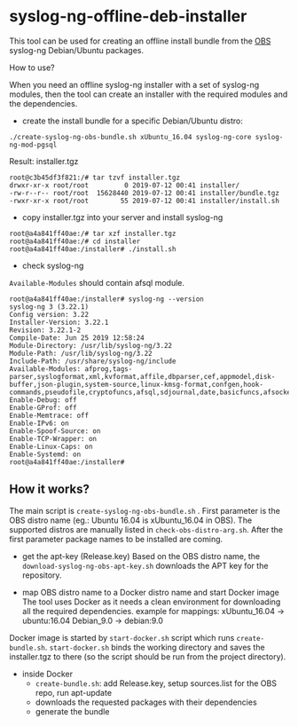 # syslog-ng-offline-deb-installer

This tool can be used for creating an offline install bundle from the [OBS](https://build.opensuse.org/package/show/home:laszlo_budai:syslog-ng/syslog-ng-3.22.1) syslog-ng Debian/Ubuntu packages.

How to use?

When you need an offline syslog-ng installer with a set of syslog-ng modules, then the tool can create an installer with the required modules and the dependencies.

* create the install bundle for a specific Debian/Ubuntu distro:

```
./create-syslog-ng-obs-bundle.sh xUbuntu_16.04 syslog-ng-core syslog-ng-mod-pgsql
```

Result: installer.tgz

```
root@c3b45df3f821:/# tar tzvf installer.tgz
drwxr-xr-x root/root         0 2019-07-12 00:41 installer/
-rw-r--r-- root/root  15628440 2019-07-12 00:41 installer/bundle.tgz
-rwxr-xr-x root/root        55 2019-07-12 00:41 installer/install.sh

```

* copy installer.tgz into your server and install syslog-ng

```
root@a4a841ff40ae:/# tar xzf installer.tgz
root@a4a841ff40ae:/# cd installer 
root@a4a841ff40ae:/installer# ./install.sh
```

* check syslog-ng

`Available-Modules` should contain afsql module.


```
root@a4a841ff40ae:/installer# syslog-ng --version
syslog-ng 3 (3.22.1)
Config version: 3.22
Installer-Version: 3.22.1
Revision: 3.22.1-2
Compile-Date: Jun 25 2019 12:58:24
Module-Directory: /usr/lib/syslog-ng/3.22
Module-Path: /usr/lib/syslog-ng/3.22
Include-Path: /usr/share/syslog-ng/include
Available-Modules: afprog,tags-parser,syslogformat,xml,kvformat,affile,dbparser,cef,appmodel,disk-buffer,json-plugin,system-source,linux-kmsg-format,confgen,hook-commands,pseudofile,cryptofuncs,afsql,sdjournal,date,basicfuncs,afsocket,afuser,csvparser
Enable-Debug: off
Enable-GProf: off
Enable-Memtrace: off
Enable-IPv6: on
Enable-Spoof-Source: on
Enable-TCP-Wrapper: on
Enable-Linux-Caps: on
Enable-Systemd: on
root@a4a841ff40ae:/installer#

```


 ## How it works?
 
 The main script is `create-syslog-ng-obs-bundle.sh` .
 First parameter is the OBS distro name (eg.: Ubuntu 16.04 is xUbuntu_16.04 in OBS).
 The supported distros are manually listed in `check-obs-distro-arg.sh`.
 After the first parameter package names to be installed are coming.

* get the apt-key (Release.key)
 Based on the OBS distro name, the `download-syslog-ng-obs-apt-key.sh` downloads the APT key for the repository.

* map OBS distro name to a Docker distro name and start Docker image
The tool uses Docker as it needs a clean environment for downloading all the required dependencies.
example for mappings:
xUbuntu_16.04 -> ubuntu:16.04
Debian_9.0 -> debian:9.0

Docker image is started by `start-docker.sh` script which runs `create-bundle.sh`. 
`start-docker.sh` binds the working directory and saves the installer.tgz to there (so the script should be run from the project directory).

* inside Docker
  * `create-bundle.sh`: add Release.key, setup sources.list for the OBS repo, run apt-update
  * downloads the requested packages with their dependencies
  * generate the bundle

